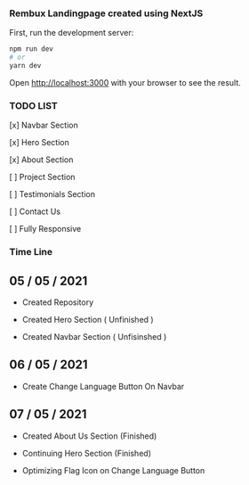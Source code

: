 ### Rembux Landingpage created using NextJS

First, run the development server:

```bash
npm run dev
# or
yarn dev
```

Open [http://localhost:3000](http://localhost:3000) with your browser to see the result.

### TODO LIST

[x] Navbar Section

[x] Hero Section

[x] About Section

[ ] Project Section

[ ] Testimonials Section

[ ] Contact Us

[ ] Fully Responsive

### Time Line

## 05 / 05 / 2021

- Created Repository

- Created Hero Section ( Unfinished )

- Created Navbar Section ( Unfisinshed )

## 06 / 05 / 2021

- Create Change Language Button On Navbar

## 07 / 05 / 2021

- Created About Us Section (Finished)

- Continuing Hero Section (Finished)

- Optimizing Flag Icon on Change Language Button
